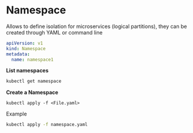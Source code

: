 # Namespace

Allows to define isolation for microservices (logical partitions), they can be created through YAML or command line

```yaml
apiVersion: v1
kind: Namespace
metadata:
  name: namespace1
```

**List namespaces**
```sh
kubectl get namespace
```

**Create a Namespace**
```
kubectl apply -f <File.yaml>
```

Example 
```sh
kubectl apply -f namespace.yaml
```


